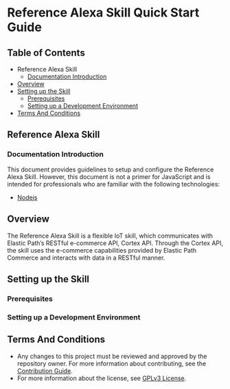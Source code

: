 # Reference Alexa Skill Quick Start Guide

## Table of Contents

  * Reference Alexa Skill
      * [Documentation Introduction](#documentation-introduction)
  * [Overview](#overview)
  * [Setting up the Skill](#setting-up-the-skill)
      * [Prerequisites](#prerequisites)
      * [Setting up a Development Environment](#setting-up-a-development-environment)
  * [Terms And Conditions](#terms-and-conditions)

## Reference Alexa Skill

### Documentation Introduction

This document provides guidelines to setup and configure the Reference Alexa Skill. However, this document is not a primer for JavaScript and is intended for professionals who are familiar with the following technologies:

  * [Nodejs](https://nodejs.org/en/)

## Overview

The Reference Alexa Skill is a flexible IoT skill, which communicates with Elastic Path’s RESTful e-commerce API, Cortex API. Through the Cortex API, the skill uses the e-commerce capabilities provided by Elastic Path Commerce and interacts with data in a RESTful manner.

## Setting up the Skill

### Prerequisites

### Setting up a Development Environment

## Terms And Conditions

- Any changes to this project must be reviewed and approved by the repository owner. For more information about contributing, see the [Contribution Guide](https://github.com/elasticpath/alexa-skill/blob/master/.github/CONTRIBUTING.md).
- For more information about the license, see [GPLv3 License](https://github.com/elasticpath/alexa-skill/blob/master/LICENSE).
